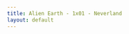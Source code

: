 ```yaml
---
title: Alien Earth - 1x01 - Neverland
layout: default
---
```


<!DOCTYPE html>
<html lang="fr">
<head>
    <meta charset="UTF-8">
    <meta name="viewport" content="width=device-width, initial-scale=1.0">
    <title>Alien Earth - 1x01 - Neverland</title>
    <style>
        @import url('https://fonts.googleapis.com/css2?family=Roboto:wght@400;700&display=swap');

        :root {
            --primary-color: #007bff;
            --secondary-color: #6c757d;
            --success-color: #28a745;
            --danger-color: #dc3545;
            --light-color: #f8f9fa;
            --dark-color: #343a40;
            --background-color: #e9ecef;
            --card-background: #ffffff;
        }

        body {
            font-family: 'Roboto', sans-serif;
            background-color: var(--background-color);
            color: var(--dark-color);
            margin: 0;
            padding: 20px;
            display: flex;
            justify-content: center;
            align-items: center;
            min-height: 100vh;
        }

        .app-wrapper {
            width: 100%;
            max-width: 600px;
            background-color: var(--card-background);
            border-radius: 10px;
            box-shadow: 0 4px 15px rgba(0, 0, 0, 0.1);
            padding: 25px;
            text-align: center;
        }

        h1 {
            color: var(--primary-color);
            margin-bottom: 20px;
            font-size: 1.8em;
        }

        .controls-container {
            margin-bottom: 25px;
            border-bottom: 2px solid #ddd;
            padding-bottom: 20px;
        }

        .control-group {
            margin-bottom: 10px;
        }
        
        .control-group:last-child {
            margin-bottom: 0;
        }

        .mode-btn, .difficulty-btn {
            background-color: var(--secondary-color);
            color: white;
            border: none;
            padding: 10px 18px;
            margin: 5px;
            border-radius: 5px;
            cursor: pointer;
            font-size: 15px;
            transition: background-color 0.3s, transform 0.1s;
        }

        .mode-btn:hover, .difficulty-btn:hover {
            background-color: #5a6268;
        }
        
        .mode-btn:active, .difficulty-btn:active {
            transform: scale(0.98);
        }

        .mode-btn.active, .difficulty-btn.active {
            background-color: var(--primary-color);
            font-weight: bold;
        }

        .hidden { display: none; }

        #flashcard-container { perspective: 1000px; }
        #flashcard { width: 100%; height: 250px; position: relative; transform-style: preserve-3d; transition: transform 0.6s; cursor: pointer; background-color: transparent; }
        #flashcard.is-flipped { transform: rotateY(180deg); }
        .card-face { position: absolute; width: 100%; height: 100%; backface-visibility: hidden; display: flex; justify-content: center; align-items: center; font-size: 24px; font-weight: bold; border-radius: 10px; box-shadow: 0 2px 8px rgba(0,0,0,0.1); box-sizing: border-box; padding: 20px; }
        .card-front { background-color: var(--light-color); color: var(--dark-color); }
        .card-back { background-color: var(--primary-color); color: white; transform: rotateY(180deg); }
        .flashcard-nav { margin-top: 20px; display: flex; justify-content: space-between; align-items: center; }
        .flashcard-nav button { background-color: var(--secondary-color); color: white; border: none; padding: 10px 18px; border-radius: 5px; cursor: pointer; font-size: 1em; }
        #flashcard-progress { font-size: 1em; color: #555; }

        #quiz-question { font-size: 22px; font-weight: bold; margin-bottom: 20px; min-height: 60px; }
        #quiz-options { display: grid; grid-template-columns: 1fr; gap: 10px; }
        .option-btn { background-color: var(--light-color); border: 2px solid #ccc; padding: 15px; font-size: 16px; border-radius: 5px; cursor: pointer; transition: all 0.2s; width: 100%; text-align: left; }
        .option-btn:not([disabled]):hover { background-color: #e2e6ea; border-color: #aaa; }
        .option-btn.correct { background-color: var(--success-color); color: white; border-color: var(--success-color); }
        .option-btn.incorrect { background-color: var(--danger-color); color: white; border-color: var(--danger-color); }
        #quiz-feedback { margin-top: 15px; font-weight: bold; min-height: 24px; }
        #quiz-results { padding: 20px; border: 2px solid var(--primary-color); border-radius: 10px; }
        #quiz-results h2 { margin-top: 0; }
    </style>
</head>
<body>

    <div class="app-wrapper">
        <h1>Alien Earth - 1x01 - Neverland</h1>
        
        <div class="controls-container">
            <div class="control-group">
                <button id="mode-flashcard-btn" class="mode-btn active">Cartes Mémoire</button>
                <button id="mode-quiz-btn" class="mode-btn">Quiz</button>
            </div>
            <div id="difficulty-selector" class="control-group">
                <button class="difficulty-btn active" data-difficulty="all">Tout</button>
                <button class="difficulty-btn" data-difficulty="easy">Facile</button>
                <button class="difficulty-btn" data-difficulty="hard">Difficile</button>
            </div>
            <div class="control-group">
                 <button id="invert-btn" class="mode-btn">Inverser (EN ⇄ FR)</button>
                 <button id="shuffle-btn" class="mode-btn">Mélanger</button>
            </div>
        </div>

        <div id="flashcard-mode">
            <div id="flashcard-container">
                <div id="flashcard">
                    <div class="card-face card-front" id="flashcard-front"></div>
                    <div class="card-face card-back" id="flashcard-back"></div>
                </div>
            </div>
            <div class="flashcard-nav">
                <button id="prev-btn">Précédent</button>
                <span id="flashcard-progress"></span>
                <button id="next-btn">Suivant</button>
            </div>
        </div>

        <div id="quiz-mode" class="hidden">
            <div id="quiz-container">
                <p id="quiz-score">Score: 0</p>
                <div id="quiz-question"></div>
                <div id="quiz-options"></div>
                <div id="quiz-feedback"></div>
            </div>
            <div id="quiz-results" class="hidden">
                <h2>Quiz Terminé !</h2>
                <p id="final-score"></p>
                <button id="restart-quiz-btn" class="mode-btn">Recommencer</button>
            </div>
        </div>
    </div>

    <script>
        const vocabulary = {
          easy: [
            { term: "You gonna eat that, mate?", translation: "Tu vas manger ça, mon pote ?" },
            { term: "Fair enough", translation: "C'est juste / D'accord" },
            { term: "You're not a doctor", translation: "Tu n'es pas médecin" },
            { term: "You all right there?", translation: "Ça va, toi ?" },
            { term: "Creeps me out", translation: "Ça me fait flipper" },
            { term: "Fucking hell", translation: "Putain de merde" },
            { term: "Of course", translation: "Bien sûr" },
            { term: "Company policy", translation: "Politique de l'entreprise" },
            { term: "That's who we work for", translation: "C'est pour eux qu'on travaille" },
            { term: "I still don't get it", translation: "Je ne comprends toujours pas" },
            { term: "Poor baby", translation: "Pauvre bébé" },
            { term: "Did my job", translation: "Fait mon travail" },
            { term: "Such a jerk", translation: "Quel con" },
            { term: "Are you all good, Captain?", translation: "Tout va bien, Capitaine ?" },
            { term: "It's probably just a glitch", translation: "C'est probablement juste un bug" },
            { term: "Shut down", translation: "Arrêter / Éteindre" },
            { term: "Easy for you to say", translation: "Facile à dire pour toi" },
            { term: "That is not a real thing", translation: "Ça n'est pas un truc réel" },
            { term: "Period", translation: "Point final" },
            { term: "Got it", translation: "Compris" },
            { term: "Will do", translation: "Ce sera fait" },
            { term: "See you later, mate", translation: "À plus tard, mon pote" },
            { term: "What is it?", translation: "Qu'est-ce que c'est ?" },
            { term: "It was in the mess", translation: "C'était dans le réfectoire" },
            { term: "Squash it", translation: "Écrase-le" },
            { term: "It scares me", translation: "Ça me fait peur" },
            { term: "It's time", translation: "C'est l'heure" },
            { term: "Do we have to?", translation: "On est obligés ?" },
            { term: "I'll be here when you wake up", translation: "Je serai là quand tu te réveilleras" },
            { term: "It's just like falling asleep", translation: "C'est juste comme s'endormir" },
            { term: "Will I dream?", translation: "Vais-je rêver ?" },
            { term: "We talked about this", translation: "On en a parlé" },
            { term: "Now focus", translation: "Maintenant, concentre-toi" },
            { term: "She's pretty", translation: "Elle est jolie" },
            { term: "That's right", translation: "C'est exact" },
            { term: "I want my brother", translation: "Je veux mon frère" },
            { term: "It's a secret", translation: "C'est un secret" },
            { term: "Come on", translation: "Allez / Viens" },
            { term: "Race you", translation: "Je fais la course avec toi" },
            { term: "I don't know", translation: "Je ne sais pas" },
            { term: "So, what am I?", translation: "Alors, je suis quoi ?" },
            { term: "I'm not alone anymore", translation: "Je ne suis plus seule" },
            { term: "You're never alone", translation: "Tu n'es jamais seule" },
            { term: "Don't be sad", translation: "Ne sois pas triste" },
            { term: "Better than new", translation: "Mieux que neuf" },
            { term: "Promise?", translation: "Promis ?" },
            { term: "Go around", translation: "Fais le tour" },
            { term: "Let me in!", translation: "Laisse-moi entrer !" },
            { term: "Hurry up", translation: "Dépêche-toi" },
            { term: "You fucking asshole!", translation: "Putain de connard !" },
            { term: "See ya", translation: "À plus" },
            { term: "Where are you going?", translation: "Où vas-tu ?" },
            { term: "What's for dinner?", translation: "Qu'est-ce qu'on mange ce soir ?" },
            { term: "I miss eating", translation: "Manger me manque" },
            { term: "Good night, Joe", translation: "Bonne nuit, Joe" },
            { term: "Holy shit!", translation: "Putain de merde !" },
            { term: "What the fuck?", translation: "C'est quoi ce bordel ?" },
            { term: "Call it in", translation: "Signale-le" },
            { term: "Everyone okay?", translation: "Tout le monde va bien ?" },
            { term: "Yes, sir!", translation: "Oui, mon capitaine !" },
            { term: "Keep moving", translation: "Continuez d'avancer" },
            { term: "Anybody hurt?", translation: "Quelqu'un est blessé ?" },
            { term: "Search and rescue", translation: "Recherche et sauvetage" },
            { term: "Fucking hell", translation: "Putain de merde" },
            { term: "I should have called in sick", translation: "J'aurais dû me faire porter pâle" },
            { term: "Lock that shit down", translation: "Sécurise ce truc" },
            { term: "Copy that", translation: "Bien reçu" },
            { term: "Let's move", translation: "On y va" },
            { term: "Let's go", translation: "Allons-y" },
            { term: "Don't turn around", translation: "Ne te retourne pas" },
            { term: "On the floor", translation: "Par terre" },
            { term: "I'm not your brother", translation: "Je ne suis pas ton frère" },
            { term: "We keep going", translation: "On continue" },
            { term: "I'm gonna save him", translation: "Je vais le sauver" },
            { term: "Eyes on the ball", translation: "Reste concentré" }
          ],
          hard: [
            { term: "A heavy meal before cryo", translation: "Un repas lourd avant la cryogénisation" },
            { term: "His little beady eyes", translation: "Ses petits yeux perçants" },
            { term: "He won't be a problem", translation: "Il ne posera pas de problème" },
            { term: "Youngest trillionaire ever", translation: "Le plus jeune trillionaire de tous les temps" },
            { term: "Checked the nav computer", translation: "Vérifié l'ordinateur de navigation" },
            { term: "Log files are corrupted", translation: "Les fichiers journaux sont corrompus" },
            { term: "Burning way too much fuel", translation: "Consommer beaucoup trop de carburant" },
            { term: "The specimens are the mission", translation: "Les spécimens sont la mission" },
            { term: "Restrict you to your quarters", translation: "Te consigner dans tes quartiers" },
            { term: "On final approach", translation: "En approche finale" },
            { term: "Menaced by giants", translation: "Menacé par des géants" },
            { term: "Transition from a human body to a synthetic", translation: "Passer d'un corps humain à un synthétique" },
            { term: "The human body manufactures hormones", translation: "Le corps humain fabrique des hormones" },
            { term: "Simulating the human experience is critical", translation: "Simuler l'expérience humaine est crucial" },
            { term: "A human mind, on its path to endless life", translation: "Un esprit humain, sur son chemin vers la vie éternelle" },
            { term: "The boy genius came along", translation: "Le garçon de génie est arrivé" },
            { term: "Grown-up minds are too stiff", translation: "Les esprits adultes sont trop rigides" },
            { term: "Collision imminent", translation: "Collision imminente" },
            { term: "Impact in T-minus ten seconds", translation: "Impact dans T-moins dix secondes" },
            { term: "Downed spacecraft", translation: "Vaisseau spatial écrasé" },
            { term: "Multiple casualties", translation: "Nombreuses victimes" },
            { term: "Heading to the crash site", translation: "En direction du lieu du crash" },
            { term: "By the book", translation: "Selon les règles / Dans les règles de l'art" },
            { term: "Locate the survivors", translation: "Localiser les survivants" },
            { term: "Evacuate the wounded", translation: "Évacuer les blessés" },
            { term: "Secure the site", translation: "Sécuriser le site" },
            { term: "Fire suppression unit", translation: "Unité d'extinction d'incendie" },
            { term: "Science vessel", translation: "Vaisseau scientifique" },
            { term: "Weyland-Yutani", translation: "Weyland-Yutani (nom de la corpo)" },
            { term: "Is there a finder's fee?", translation: "Y a-t-il une prime de découverte ?" },
            { term: "The ship has been boarded", translation: "Le vaisseau a été abordé" },
            { term: "Status of cargo unknown", translation: "Statut de la cargaison inconnu" },
            { term: "Until reinforcements can arrive", translation: "Jusqu'à ce que les renforts puissent arriver" },
            { term: "I have a low sperm count", translation: "J'ai une faible numération des spermatozoïdes" },
            { term: "Beyond all human frequencies", translation: "Au-delà de toutes les fréquences humaines" },
            { term: "Deep space research vessel", translation: "Vaisseau de recherche en espace lointain" },
            { term: "Triage the rescue by income bracket", translation: "Trier les secours par tranche de revenus" },
            { term: "Call up the reserves", translation: "Faire appel aux réservistes" },
            { term: "A medic with the tactical unit", translation: "Un médecin de l'unité tactique" },
            { term: "They're still in the prototype stage", translation: "Ils sont encore au stade de prototype" },
            { term: "The loss of a single unit will be devastating", translation: "La perte d'une seule unité sera dévastatrice" },
            { term: "Monitor brain function", translation: "Surveiller la fonction cérébrale" },
            { term: "Enhanced physiognomy", translation: "Physiognomie améliorée" },
            { term: "Follow orders", translation: "Suivre les ordres" },
            { term: "Sir, yes, sir", translation: "Monsieur, oui, monsieur" },
            { term: "Off you pop", translation: "Allez, filez" },
            { term: "No immune system", translation: "Pas de système immunitaire" },
            { term: "Healthy as a horse", translation: "En pleine forme / Sain comme un charme" },
            { term: "Our batteries just run out", translation: "Nos batteries s'épuisent tout simplement" },
            { term: "A life-or-death mission", translation: "Une mission de vie ou de mort" },
            { term: "He's been shot", translation: "Il a été abattu par balle" },
            { term: "Two to the body, one in the head", translation: "Deux dans le corps, une dans la tête" },
            { term: "Let's get the fuck out of here", translation: "Tirons-nous de là, putain" },
            { term: "Prodigy search and rescue", translation: "Recherche et sauvetage de Prodigy" },
            { term: "Side arms", translation: "Armes de poing" },
            { term: "Cuff him to the pipe", translation: "Menottez-le au tuyau" },
            { term: "How the fuck would I know?", translation: "Comment diable le saurais-je ?" },
            { term: "He's a cyborg", translation: "C'est un cyborg" },
            { term: "Lab specimens seem intact", translation: "Les spécimens de laboratoire semblent intacts" },
            { term: "Moving to track the fugitives", translation: "En mouvement pour traquer les fugitifs" },
            { term: "Cryo-chamber", translation: "Chambre de cryogénisation" },
            { term: "Looks like no survivors", translation: "On dirait qu'il n'y a pas de survivants" },
            { term: "The coagulation of the blood", translation: "La coagulation du sang" },
            { term: "Something crawled out of here", translation: "Quelque chose est sorti en rampant d'ici" },
            { term: "Some kind of big-ass bug", translation: "Une sorte d'énorme insecte" },
            { term: "It fucking bit me!", translation: "Ça m'a mordu, putain !" },
            { term: "Your lives were short and filled with fear", translation: "Vos vies étaient courtes et remplies de peur" },
            { term: "You built tools to conquer nature", translation: "Vous avez construit des outils pour conquérir la nature" },
            { term: "In the animal kingdom", translation: "Dans le règne animal" },
            { term: "Injury, illness, old age", translation: "Blessure, maladie, vieillesse" }
          ]
        };

        // --- State Variables ---
        let activeWordList = [];
        let currentFlashcardIndex = 0;
        let currentQuizIndex = 0;
        let quizScore = 0;
        let isEngToFr = true;
        let currentDifficulty = 'all';

        // --- DOM Elements ---
        const modeFlashcardBtn = document.getElementById('mode-flashcard-btn');
        const modeQuizBtn = document.getElementById('mode-quiz-btn');
        const invertBtn = document.getElementById('invert-btn');
        const shuffleBtn = document.getElementById('shuffle-btn');
        const difficultyButtons = document.querySelectorAll('.difficulty-btn');
        const flashcardModeDiv = document.getElementById('flashcard-mode');
        const quizModeDiv = document.getElementById('quiz-mode');
        const flashcard = document.getElementById('flashcard');
        const flashcardFront = document.getElementById('flashcard-front');
        const flashcardBack = document.getElementById('flashcard-back');
        const prevBtn = document.getElementById('prev-btn');
        const nextBtn = document.getElementById('next-btn');
        const flashcardProgress = document.getElementById('flashcard-progress');
        const quizContainer = document.getElementById('quiz-container');
        const quizScoreEl = document.getElementById('quiz-score');
        const quizQuestionEl = document.getElementById('quiz-question');
        const quizOptionsEl = document.getElementById('quiz-options');
        const quizFeedbackEl = document.getElementById('quiz-feedback');
        const quizResultsEl = document.getElementById('quiz-results');
        const finalScoreEl = document.getElementById('final-score');
        const restartQuizBtn = document.getElementById('restart-quiz-btn');

        // --- Core Logic ---
        function shuffleArray(array) {
            for (let i = array.length - 1; i > 0; i--) {
                const j = Math.floor(Math.random() * (i + 1));
                [array[i], array[j]] = [array[j], array[i]];
            }
            return array;
        }
        
        function updateActiveWordList() {
            let list = [];
            if (currentDifficulty === 'easy') {
                list = [...vocabulary.easy];
            } else if (currentDifficulty === 'hard') {
                list = [...vocabulary.hard];
            } else { // 'all'
                list = [...vocabulary.easy, ...vocabulary.hard];
            }
            activeWordList = shuffleArray(list);
            resetViews();
        }

        function resetViews() {
            currentFlashcardIndex = 0;
            if (!flashcardModeDiv.classList.contains('hidden')) {
                showFlashcard();
            }
            if (!quizModeDiv.classList.contains('hidden')) {
                startQuiz();
            }
        }

        // --- Mode Switching ---
        function switchMode(mode) {
            flashcardModeDiv.classList.toggle('hidden', mode !== 'flashcard');
            quizModeDiv.classList.toggle('hidden', mode !== 'quiz');
            modeFlashcardBtn.classList.toggle('active', mode === 'flashcard');
            modeQuizBtn.classList.toggle('active', mode === 'quiz');
            resetViews();
        }
        
        modeFlashcardBtn.addEventListener('click', () => switchMode('flashcard'));
        modeQuizBtn.addEventListener('click', () => switchMode('quiz'));

        // --- Controls Event Listeners ---
        invertBtn.addEventListener('click', () => {
            isEngToFr = !isEngToFr;
            if (!flashcardModeDiv.classList.contains('hidden')) showFlashcard();
            if (!quizModeDiv.classList.contains('hidden') && !quizContainer.classList.contains('hidden')) showQuestion();
        });

        shuffleBtn.addEventListener('click', () => {
            shuffleArray(activeWordList);
            resetViews();
        });

        difficultyButtons.forEach(button => {
            button.addEventListener('click', () => {
                difficultyButtons.forEach(btn => btn.classList.remove('active'));
                button.classList.add('active');
                currentDifficulty = button.dataset.difficulty;
                updateActiveWordList();
            });
        });

        // --- Flashcard Logic ---
        function showFlashcard() {
            if (activeWordList.length === 0) {
                flashcardFront.textContent = "Aucun mot à afficher.";
                flashcardBack.textContent = "";
                flashcardProgress.textContent = "0 / 0";
                return;
            }
            flashcard.classList.remove('is-flipped');
            const item = activeWordList[currentFlashcardIndex];
            flashcardFront.textContent = isEngToFr ? item.term : item.translation;
            flashcardBack.textContent = isEngToFr ? item.translation : item.term;
            flashcardProgress.textContent = `${currentFlashcardIndex + 1} / ${activeWordList.length}`;
        }

        flashcard.addEventListener('click', () => flashcard.classList.toggle('is-flipped'));
        nextBtn.addEventListener('click', () => {
            if (activeWordList.length === 0) return;
            currentFlashcardIndex = (currentFlashcardIndex + 1) % activeWordList.length;
            showFlashcard();
        });
        prevBtn.addEventListener('click', () => {
            if (activeWordList.length === 0) return;
            currentFlashcardIndex = (currentFlashcardIndex - 1 + activeWordList.length) % activeWordList.length;
            showFlashcard();
        });

        // --- Quiz Logic ---
        function startQuiz() {
            currentQuizIndex = 0;
            quizScore = 0;
            quizScoreEl.textContent = `Score: ${quizScore}`;
            quizContainer.classList.remove('hidden');
            quizResultsEl.classList.add('hidden');
            showQuestion();
        }

        function showQuestion() {
            if (activeWordList.length === 0 || currentQuizIndex >= activeWordList.length) {
                if (activeWordList.length > 0) showResults();
                else quizQuestionEl.textContent = "Aucune question à afficher.";
                quizOptionsEl.innerHTML = '';
                return;
            }

            quizOptionsEl.innerHTML = '';
            quizFeedbackEl.textContent = '';
            const currentItem = activeWordList[currentQuizIndex];
            
            const question = isEngToFr ? currentItem.term : currentItem.translation;
            const correctAnswer = isEngToFr ? currentItem.translation : currentItem.term;
            quizQuestionEl.textContent = question;

            let options = [correctAnswer];
            let allPossibleAnswers = [...vocabulary.easy, ...vocabulary.hard].map(item => isEngToFr ? item.translation : item.term);
            allPossibleAnswers = [...new Set(allPossibleAnswers)]; // Remove duplicates
            
            while (options.length < 4 && options.length < allPossibleAnswers.length) {
                const randomAnswer = allPossibleAnswers[Math.floor(Math.random() * allPossibleAnswers.length)];
                if (!options.includes(randomAnswer)) {
                    options.push(randomAnswer);
                }
            }
            
            shuffleArray(options).forEach(option => {
                const button = document.createElement('button');
                button.textContent = option;
                button.classList.add('option-btn');
                button.addEventListener('click', () => checkAnswer(button, correctAnswer));
                quizOptionsEl.appendChild(button);
            });
        }
        
        function checkAnswer(selectedButton, correctAnswer) {
            const isCorrect = selectedButton.textContent === correctAnswer;
            Array.from(quizOptionsEl.children).forEach(btn => btn.disabled = true);

            if (isCorrect) {
                quizScore++;
                quizScoreEl.textContent = `Score: ${quizScore}`;
                selectedButton.classList.add('correct');
                quizFeedbackEl.textContent = "Correct !";
                quizFeedbackEl.style.color = "var(--success-color)";
            } else {
                selectedButton.classList.add('incorrect');
                quizFeedbackEl.textContent = `Faux ! La bonne réponse était : "${correctAnswer}"`;
                quizFeedbackEl.style.color = "var(--danger-color)";
                Array.from(quizOptionsEl.children).forEach(btn => {
                    if (btn.textContent === correctAnswer) btn.classList.add('correct');
                });
            }

            const nextQuestionDelay = isCorrect ? 1200 : 2500; // Dynamic delay
            setTimeout(() => {
                currentQuizIndex++;
                if (currentQuizIndex < activeWordList.length) {
                    showQuestion();
                } else {
                    showResults();
                }
            }, nextQuestionDelay);
        }

        function showResults() {
            quizContainer.classList.add('hidden');
            quizResultsEl.classList.remove('hidden');
            finalScoreEl.textContent = `Votre score final est de ${quizScore} sur ${activeWordList.length}.`;
        }

        restartQuizBtn.addEventListener('click', startQuiz);

        // --- Initialisation ---
        function init() {
            updateActiveWordList();
        }

        init();
    </script>

</body>
</html>